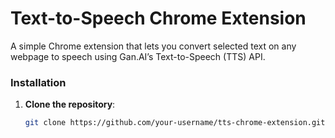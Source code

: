 # Text-to-Speech Chrome Extension
A simple Chrome extension that lets you convert selected text on any webpage to speech using Gan.AI’s Text-to-Speech (TTS) API.

### Installation

1. **Clone the repository**:
   ```bash
   git clone https://github.com/your-username/tts-chrome-extension.git


